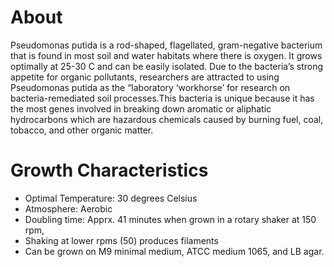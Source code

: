 # About

Pseudomonas putida is a rod-shaped, flagellated, gram-negative bacterium that is found in most soil and water habitats where there is oxygen. It grows optimally at 25-30 C and can be easily isolated. Due to the bacteria’s strong appetite for organic pollutants, researchers are attracted to using Pseudomonas putida as the “laboratory ‘workhorse’ for research on bacteria-remediated soil processes.This bacteria is unique because it has the most genes involved in breaking down aromatic or aliphatic hydrocarbons which are hazardous chemicals caused by burning fuel, coal, tobacco, and other organic matter.

# Growth Characteristics

* Optimal Temperature: 30 degrees Celsius
* Atmosphere: Aerobic
* Doubling time: Apprx. 41 minutes when grown in a rotary shaker at 150 rpm,
* Shaking at lower rpms (50) produces filaments
* Can be grown on M9 minimal medium, ATCC medium 1065, and LB agar.
